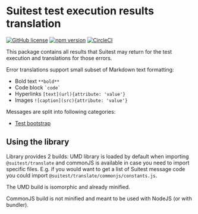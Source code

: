 # Suitest test execution results translation

[![GitHub license](https://img.shields.io/badge/license-MIT-blue.svg)](https://github.com/SuitestAutomation/suitest/blob/master/LICENSE)
[![npm version](https://img.shields.io/npm/v/@suitest/translate.svg?style=flat)](https://www.npmjs.com/package/@suitest/translate)
[![CircleCI](https://circleci.com/gh/SuitestAutomation/suitest.svg?style=shield)](https://circleci.com/gh/SuitestAutomation/suitest)

This package contains all results that Suitest may return for the test execution and translations for those errors.

Error translations support small subset of Markdown text formatting:

* Bold text `**bold**`
* Code block `` `code` ``
* Hyperlinks `[text](url){attribute: 'value'}`
* Images `![caption](src){attribute: 'value'}`

Messages are split into following categories:

* [Test bootstrap](/packages/translate/docs/bootstrap.md)

## Using the library

Library provides 2 builds: UMD library is loaded by default when importing
`@suitest/translate` and commonJS is available in case you need to import
specific files. E.g. if you would want to get a list of Suitest message
code you could import `@suitest/translate/commonjs/constants.js`.

The UMD build is isomorphic and already minified.

CommonJS build is not minified and meant to be used with NodeJS (or with bundler).
